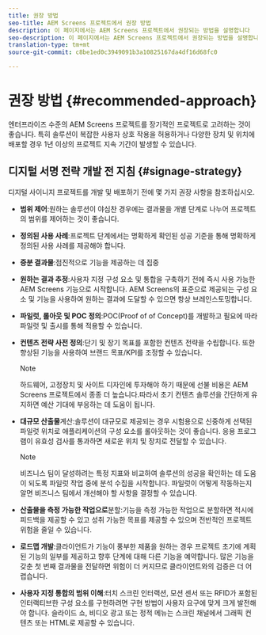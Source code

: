 ```yaml
---
title: 권장 방법
seo-title: AEM Screens 프로젝트에서 권장 방법
description: 이 페이지에서는 AEM Screens 프로젝트에서 권장되는 방법을 설명합니다
seo-description: 이 페이지에서는 AEM Screens 프로젝트에서 권장되는 방법을 설명합니다
translation-type: tm+mt
source-git-commit: c8be1ed0c3949091b3a10825167da4df16d68fc0

---
```



# 권장 방법 {#recommended-approach}

엔터프라이즈 수준의 AEM Screens 프로젝트를 장기적인 프로젝트로 고려하는 것이 좋습니다. 특히 솔루션이 복잡한 사용자 상호 작용을 허용하거나 다양한 장치 및 위치에 배포할 경우 1년 이상의 프로젝트 지속 기간이 발생할 수 있습니다.

## 디지털 서명 전략 개발 전 지침 {#signage-strategy}

디지털 사이니지 프로젝트를 개발 및 배포하기 전에 몇 가지 권장 사항을 참조하십시오.

* **범위 제어**:원하는 솔루션이 야심찬 경우에는 결과물을 개별 단계로 나누어 프로젝트의 범위를 제어하는 것이 좋습니다.

* **정의된 사용 사례**:프로젝트 단계에서는 명확하게 확인된 성공 기준을 통해 명확하게 정의된 사용 사례를 제공해야 합니다.

* **증분 결과물**:점진적으로 기능을 제공하는 데 집중

* **원하는 결과 추정**:사용자 지정 구성 요소 및 통합을 구축하기 전에 즉시 사용 가능한 AEM Screens 기능으로 시작합니다. AEM Screens의 표준으로 제공되는 구성 요소 및 기능을 사용하여 원하는 결과에 도달할 수 있으면 항상 브레인스토밍합니다.

* **파일럿, 롤아웃 및 POC 정의**:POC(Proof of of Concept)를 개발하고 필요에 따라 파일럿 및 출시를 통해 적용할 수 있습니다.

* **컨텐츠 전략 사전 정의**:단기 및 장기 목표를 포함한 컨텐츠 전략을 수립합니다. 또한 향상된 기능을 사용하여 브랜드 목표/KPI를 조정할 수 있습니다.

   >[!NOTE]
   >
   > 하드웨어, 고정장치 및 사이트 디자인에 투자해야 하기 때문에 선불 비용은 AEM Screens 프로젝트에서 종종 더 높습니다.따라서 초기 컨텐츠 솔루션을 간단하게 유지하면 예산 기대에 부응하는 데 도움이 됩니다.

* **대규모 산출물**&#x200B;계산:솔루션이 대규모로 제공되는 경우 시험용으로 신중하게 선택된 파일럿 위치로 애플리케이션의 구성 요소를 롤아웃하는 것이 좋습니다. 응용 프로그램이 유효성 검사를 통과하면 새로운 위치 및 장치로 전달할 수 있습니다.

   >[!NOTE]
   >
   > 비즈니스 팀이 달성하려는 특정 지표와 비교하여 솔루션의 성공을 확인하는 데 도움이 되도록 파일럿 작업 중에 분석 수집을 시작합니다. 파일럿이 어떻게 작동하는지 알면 비즈니스 팀에서 개선해야 할 사항을 결정할 수 있습니다.

* **산출물을 측정 가능한 작업으로**&#x200B;분할:기능을 측정 가능한 작업으로 분할하면 적시에 피드백을 제공할 수 있고 성취 가능한 목표를 제공할 수 있으며 전반적인 프로젝트 위험을 줄일 수 있습니다.

* **로드맵 개발**:클라이언트가 기능이 풍부한 제품을 원하는 경우 프로젝트 초기에 계획된 기능의 일부를 제공하고 향후 단계에 대해 다른 기능을 예약합니다. 많은 기능을 갖춘 첫 번째 결과물을 전달하면 위험이 더 커지므로 클라이언트와의 검증은 더 어렵습니다.

* **사용자 지정 통합의 범위 이해**:터치 스크린 인터랙션, 모션 센서 또는 RFID가 포함된 인터랙티브한 구성 요소를 구현하려면 구현 방법이 사용자 요구에 맞게 크게 발전해야 합니다. 슬라이드 쇼, 비디오 광고 또는 정적 메뉴는 스크린 채널에서 그래픽 컨텐츠 또는 HTML로 제공할 수 있습니다.


